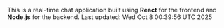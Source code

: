 This is a real-time chat application built using **React** for the frontend and **Node.js** for the backend.
Last updated: Wed Oct  8 00:39:56 UTC 2025
